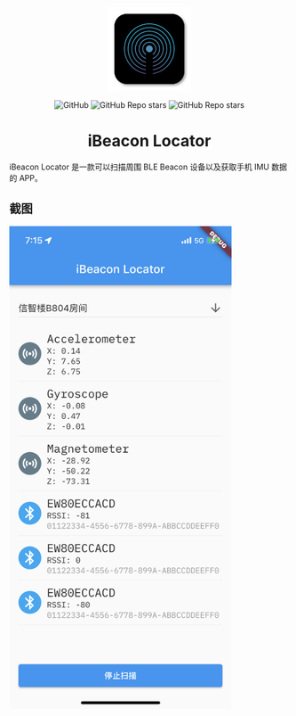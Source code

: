 <p align="center"><img width="150" src="./media/logo.png" alt="logo"></p>

<p align="center">
    <img alt="GitHub" src="https://img.shields.io/github/license/clysto/ibeacon_locator?style=for-the-badge">
    <img alt="GitHub Repo stars" src="https://img.shields.io/github/stars/clysto/ibeacon_locator?style=for-the-badge">
    <img alt="GitHub Repo stars" src="https://img.shields.io/badge/Flutter-02569B?style=for-the-badge&logo=flutter&logoColor=white">
</p>

<h1 align="center">iBeacon Locator</h1>

iBeacon Locator 是一款可以扫描周围 BLE Beacon 设备以及获取手机 IMU 数据的 APP。

## 截图

<p><img width="400" src="./media/screenshot.png" alt="screenshot"></p>
